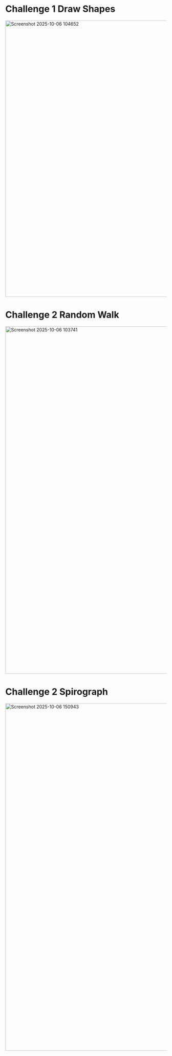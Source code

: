 # Challenge 1 Draw Shapes
<img width="1168" height="859" alt="Screenshot 2025-10-06 104652" src="https://github.com/user-attachments/assets/feb604d2-389e-4164-a547-5fe97d4e33eb" />





# Challenge 2 Random Walk
<img width="1920" height="1080" alt="Screenshot 2025-10-06 103741" src="https://github.com/user-attachments/assets/cf8ea317-80df-41a8-a83f-9f15ec25bd12" />





# Challenge 2 Spirograph
<img width="1920" height="1080" alt="Screenshot 2025-10-06 150943" src="https://github.com/user-attachments/assets/21202bb5-ec66-4eda-84b3-3439312a1fc4" />
